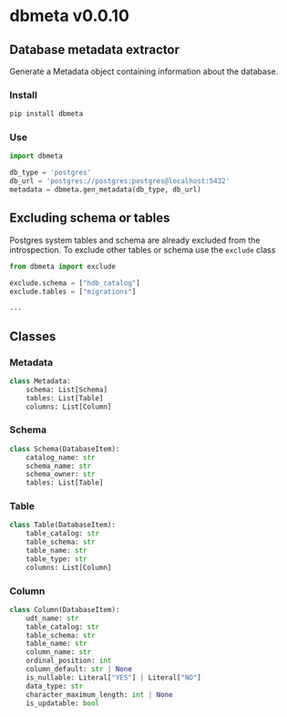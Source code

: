 # dbmeta v0.0.10
## Database metadata extractor

Generate a Metadata object containing information about the database.

### Install
```bash
pip install dbmeta
```

### Use
```python
import dbmeta

db_type = 'postgres'
db_url = 'postgres://postgres:postgres@localhost:5432'
metadata = dbmeta.gen_metadata(db_type, db_url)
```

## Excluding schema or tables

Postgres system tables and schema are already excluded from the introspection.
To exclude other tables or schema use the `exclude` class

```python
from dbmeta import exclude

exclude.schema = ["hdb_catalog"]
exclude.tables = ["migrations"]

...
```

## Classes

### Metadata

```python
class Metadata:
    schema: List[Schema]
    tables: List[Table]
    columns: List[Column]

```


### Schema

```python
class Schema(DatabaseItem):
    catalog_name: str
    schema_name: str
    schema_owner: str
    tables: List[Table]
```
### Table

```python
class Table(DatabaseItem):
    table_catalog: str
    table_schema: str
    table_name: str
    table_type: str
    columns: List[Column]
```

### Column
```python
class Column(DatabaseItem):
    udt_name: str
    table_catalog: str
    table_schema: str
    table_name: str
    column_name: str
    ordinal_position: int
    column_default: str | None
    is_nullable: Literal["YES"] | Literal["NO"]
    data_type: str
    character_maximum_length: int | None
    is_updatable: bool

```


